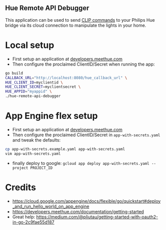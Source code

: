 Hue Remote API Debugger
-------

This application can be used to send [CLIP commands](https://developers.meethue.com/documentation/getting-started) to your Philips Hue bridge via its cloud connection to manipulate the lights in your home.

# Local setup
- First setup an application at [developers.meethue.com](https://developers.meethue.com/user/me/apps)
- Then configure the proclaimed ClientID/Secret when running the app:

```bash
go build
CALLBACK_URL="http://localhost:8080/hue_callback_url" \
HUE_CLIENT_ID=myclientid \
HUE_CLIENT_SECRET=myclientsecret \
HUE_APPID="myappid" \
./hue-remote-api-debugger
```

# App Engine flex setup
- First setup an application at [developers.meethue.com](https://developers.meethue.com/user/me/apps)
- Then configure the proclaimed ClientID/Secret in `app-with-secrets.yaml` and tweak the defaults:

```bash
cp app-with-secrets.example.yaml app-with-secrets.yaml
vim app-with-secrets.yaml
```

- finally deploy to google: `gcloud app deploy app-with-secrets.yaml --project PROJECT_ID`

# Credits

- https://cloud.google.com/appengine/docs/flexible/go/quickstart#deploy_and_run_hello_world_on_app_engine
- https://developers.meethue.com/documentation/getting-started
- Great help: https://medium.com/@pliutau/getting-started-with-oauth2-in-go-2c9fae55d187
